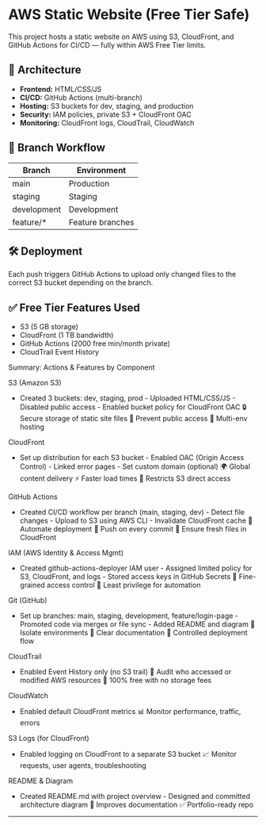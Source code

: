 # AWS Static Website (Free Tier Safe)

This project hosts a static website on AWS using S3, CloudFront, and GitHub Actions for CI/CD — fully within AWS Free Tier limits.

## 📁 Architecture
- **Frontend:** HTML/CSS/JS
- **CI/CD:** GitHub Actions (multi-branch)
- **Hosting:** S3 buckets for dev, staging, and production
- **Security:** IAM policies, private S3 + CloudFront OAC
- **Monitoring:** CloudFront logs, CloudTrail, CloudWatch

## 🚀 Branch Workflow
| Branch        | Environment      |
|---------------|------------------|
| main          | Production       |
| staging       | Staging          |
| development   | Development      |
| feature/*     | Feature branches |

## 🛠️ Deployment
Each push triggers GitHub Actions to upload only changed files to the correct S3 bucket depending on the branch.

## ✅ Free Tier Features Used
- S3 (5 GB storage)
- CloudFront (1 TB bandwidth)
- GitHub Actions (2000 free min/month private)
- CloudTrail Event History

Summary: Actions & Features by Component

S3 (Amazon S3)
- Created 3 buckets: dev, staging, prod  - Uploaded HTML/CSS/JS  - Disabled public access  - Enabled bucket policy for CloudFront OAC
🔒 Secure storage of static site files  🚫 Prevent public access  📁 Multi-env hosting

CloudFront
- Set up distribution for each S3 bucket  - Enabled OAC (Origin Access Control)  - Linked error pages  - Set custom domain (optional)
🌍 Global content delivery  ⚡ Faster load times  🔐 Restricts S3 direct access

GitHub Actions
- Created CI/CD workflow per branch (main, staging, dev)  - Detect file changes  - Upload to S3 using AWS CLI  - Invalidate CloudFront cache
🤖 Automate deployment  🚀 Push on every commit  🎯 Ensure fresh files in CloudFront

IAM (AWS Identity & Access Mgmt)
- Created github-actions-deployer IAM user  - Assigned limited policy for S3, CloudFront, and logs  - Stored access keys in GitHub Secrets
🔐 Fine-grained access control  🧪 Least privilege for automation

Git (GitHub)
- Set up branches: main, staging, development, feature/login-page  - Promoted code via merges or file sync  - Added README and diagram
🧪 Isolate environments  📘 Clear documentation  🚀 Controlled deployment flow

CloudTrail
- Enabled Event History only (no S3 trail)
📜 Audit who accessed or modified AWS resources  💸 100% free with no storage fees

CloudWatch
- Enabled default CloudFront metrics
📊 Monitor performance, traffic, errors

S3 Logs (for CloudFront)
- Enabled logging on CloudFront to a separate S3 bucket
📈 Monitor requests, user agents, troubleshooting

README & Diagram
- Created README.md with project overview  - Designed and committed architecture diagram
🧠 Improves documentation  ✅ Portfolio-ready repo

---